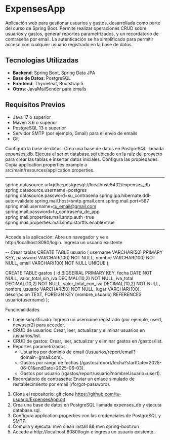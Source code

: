 # ExpensesApp

Aplicación web para gestionar usuarios y gastos, desarrollada como parte del curso de Spring Boot. Permite realizar operaciones CRUD sobre usuarios y gastos, generar reportes parametrizados, 
y un recordatorio de contraseña por email. La autenticación se ha simplificado para permitir acceso con cualquier usuario registrado en la base de datos.

## Tecnologías Utilizadas
- **Backend**: Spring Boot, Spring Data JPA
- **Base de Datos**: PostgreSQL
- **Frontend**: Thymeleaf, Bootstrap 5
- **Otros**: JavaMailSender para emails

## Requisitos Previos
- Java 17 o superior
- Maven 3.6 o superior
- PostgreSQL 13 o superior
- Servidor SMTP (por ejemplo, Gmail) para el envío de emails
- Git

Configura la base de datos:
Crea una base de datos en PostgreSQL llamada expenses_db.
Ejecuta el script database.sql ubicado en la raíz del proyecto para crear las tablas e insertar datos iniciales.
Configura las propiedades:
Copia application.properties.example a src/main/resources/application.properties.

**********************************************************************************
spring.datasource.url=jdbc:postgresql://localhost:5432/expenses_db
spring.datasource.username=postgres
spring.datasource.password=su_contraseña
spring.jpa.hibernate.ddl-auto=validate
spring.mail.host=smtp.gmail.com
spring.mail.port=587
spring.mail.username=tu_email@gmail.com
spring.mail.password=tu_contraseña_de_app
spring.mail.properties.mail.smtp.auth=true
spring.mail.properties.mail.smtp.starttls.enable=true

**************************************************************************
Accede a la aplicación:
Abre un navegador y ve a http://localhost:8080/login.
Ingresa un usuario existente 



-- Crear tablas
CREATE TABLE usuario (
    username VARCHAR(50) PRIMARY KEY,
    password VARCHAR(100) NOT NULL,
    nombre VARCHAR(100) NOT NULL,
    email VARCHAR(100) NOT NULL UNIQUE
);

CREATE TABLE gastos (
    id BIGSERIAL PRIMARY KEY,
    fecha DATE NOT NULL,
    valor_total_sin_iva DECIMAL(10,2) NOT NULL,
    iva_total DECIMAL(10,2) NOT NULL,
    valor_total_con_iva DECIMAL(10,2) NOT NULL,
    nombre_usuario VARCHAR(50) NOT NULL,
    lugar VARCHAR(100),
    descripcion TEXT,
    FOREIGN KEY (nombre_usuario) REFERENCES usuario(username)
);

Funcionalidades

- Login simplificado: Ingresa un username registrado (por ejemplo, user1, newuser2) para acceder.
- CRUD de usuarios: Crear, leer, actualizar y eliminar usuarios en /usuarios/list.
- CRUD de gastos: Crear, leer, actualizar y eliminar gastos en /gastos/list.
- Reportes parametrizados:
  - Usuarios por dominio de email (/usuarios/report/email?domain=gmail.com).
  - Gastos por rango de fechas (/gastos/report/fecha?startDate=2025-06-01&endDate=2025-06-03).
  - Gastos por usuario (/gastos/report/usuario?nombreUsuario=user1).
- Recordatorio de contraseña: Enviar un enlace simulado de restablecimiento por email (/forgot-password).


1. Clona el repositorio: git clone https://github.com/tu-usuario/ExpensesApp.git
2. Crea una base de datos en PostgreSQL llamada expenses_db y ejecuta database.sql.
3. Configura application.properties con las credenciales de PostgreSQL y SMTP.
4. Compila y ejecuta: mvn clean install && mvn spring-boot:run
5. Accede a http://localhost:8080/login e ingresa un usuario existente.
